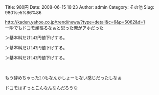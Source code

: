 Title: 980円
Date: 2008-06-15 16:23
Author: admin
Category: その他
Slug: 980%e5%86%86

<http://kaden.yahoo.co.jp/trend/news/?type=detail&c=6&p=5062&d=1>  
一瞬でもドコモ頑張るなぁと思った俺がアホだった

<div>

</div>

<div>

<span class="Apple-style-span"
style="font-family: Times; font-size: 14px; line-height: 19px; ">＞基本料だけ143円値下げする。</span>

</div>

<div>

<span class="Apple-style-span"
style="font-family: Times; font-size: 14px; line-height: 19px;">＞基本料だけ143円値下げする。</span>

</div>

<div>

<span class="Apple-style-span"
style="font-family: Times; font-size: 14px; line-height: 19px;">＞基本料だけ143円値下げする。</span>

</div>

<div>

<span class="Apple-style-span"
style="font-family: Times; font-size: 14px; line-height: 19px;">  
</span>

</div>

<div>

<span class="Apple-style-span"
style="font-family: Times; font-size: 14px; line-height: 19px;">もう辞めちゃった2.0もなんかしょーもない感じだったしなぁ</span>

</div>

<div>

<span class="Apple-style-span"
style="font-family: Times; font-size: 14px; line-height: 19px;">ドコモはずっとこんなんなんだろうな</span>

</div>
